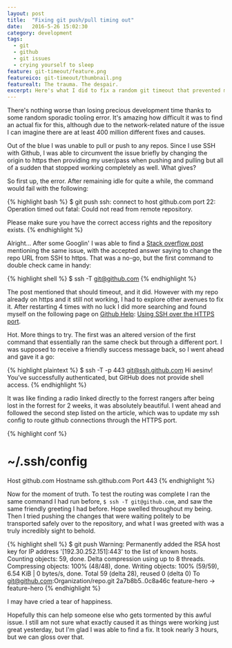 ```yaml
---
layout: post
title:  "Fixing git push/pull timing out"
date:   2016-5-26 15:02:30
category: development
tags:
  - git
  - github
  - git issues
  - crying yourself to sleep
feature: git-timeout/feature.png
featureico: git-timeout/thumbnail.png
featurealt: The trauma. The despair.
excerpt: Here's what I did to fix a random git timeout that prevented me from pushing or pulling code for hours.
---
```


There's nothing worse than losing precious development time thanks to some random sporadic tooling error. It's amazing how difficult it was to find an actual fix for this, although due to the network-related nature of the issue I can imagine there are at least 400 million different fixes and causes.

Out of the blue I was unable to pull or push to any repos. Since I use SSH with Github, I was able to circumvent the issue briefly by changing the origin to https then providing my user/pass when pushing and pulling but all of a sudden that stopped working completely as well. What gives?

So first up, the error. After remaining idle for quite a while, the command would fail with the following:

{% highlight bash %}
$ git push
ssh: connect to host github.com port 22: Operation timed out
fatal: Could not read from remote repository.

Please make sure you have the correct access rights
and the repository exists.
{% endhighlight %}

Alright... After some Googlin' I was able to find a [Stack overflow post](http://stackoverflow.com/questions/15589682/ssh-connect-to-host-github-com-port-22-connection-timed-out) mentioning the same issue, with the accepted answer saying to change the repo URL from SSH to https. That was a no-go, but the first command to double check came in handy:

{% highlight shell %}
$ ssh -T git@github.com
{% endhighlight %}

The post mentioned that should timeout, and it did. However with my repo already on https and it still not working, I had to explore other avenues to fix it. After restarting 4 times with no luck I did more searching and found myself on the following page on [Github Help](https://help.github.com): [Using SSH over the HTTPS port](https://help.github.com/articles/using-ssh-over-the-https-port/).

Hot. More things to try. The first was an altered version of the first command that essentially ran the same check but through a different port. I was supposed to receive a friendly success message back, so I went ahead and gave it a go:

{% highlight plaintext %}
$ ssh -T -p 443 git@ssh.github.com
Hi aesinv! You've successfully authenticated, but GitHub does not provide shell access.
{% endhighlight %}

It was like finding a radio linked directly to the forrest rangers after being lost in the forrest for 2 weeks, it was absolutely beautiful. I went ahead and followed the second step listed on the article, which was to update my ssh config to route github connections through the HTTPS port.

{% highlight conf %}
# ~/.ssh/config
Host github.com
    Hostname ssh.github.com
    Port 443
{% endhighlight %}

Now for the moment of truth. To test the routing was complete I ran the same command I had run before, `$ ssh -T git@github.com`, and saw the same friendly greeting I had before. Hope swelled throughout my being. Then I tried pushing the changes that were waiting politely to be transported safely over to the repository, and what I was greeted with was a truly incredibly sight to behold.

{% highlight shell %}
$ git push
Warning: Permanently added the RSA host key for IP address '[192.30.252.151]:443' to the list of known hosts.
Counting objects: 59, done.
Delta compression using up to 8 threads.
Compressing objects: 100% (48/48), done.
Writing objects: 100% (59/59), 6.54 KiB | 0 bytes/s, done.
Total 59 (delta 28), reused 0 (delta 0)
To git@github.com:Organization/repo.git
   2a7b8b5..0c8a46c  feature-hero -> feature-hero
{% endhighlight %}

I may have cried a tear of happiness.

Hopefully this can help someone else who gets tormented by this awful issue. I still am not sure what exactly caused it as things were working just great yesterday, but I'm glad I was able to find a fix. It took nearly 3 hours, but we can gloss over that.
